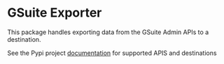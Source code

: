 # GSuite Exporter

This package handles exporting data from the GSuite Admin APIs to a destination.

See the Pypi project [documentation](https://pypi.org/project/gsuite-exporter/) for supported APIS and destinations
